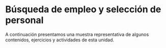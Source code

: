 # Búsqueda de empleo y selección de personal

<div markdown="1" class="cuadro">
  A continuación presentamos una muestra representativa de algunos contenidos, ejercicios y actividades de esta unidad.
</div> 
